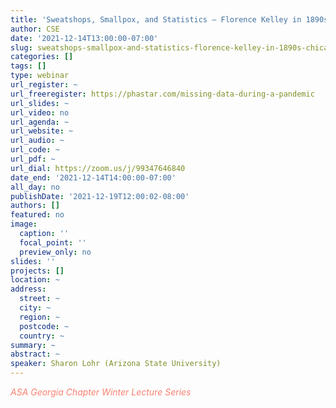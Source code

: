 ```yaml
---
title: 'Sweatshops, Smallpox, and Statistics – Florence Kelley in 1890s Chicago '
author: CSE
date: '2021-12-14T13:00:00-07:00'
slug: sweatshops-smallpox-and-statistics-florence-kelley-in-1890s-chicago
categories: []
tags: []
type: webinar
url_register: ~
url_freeregister: https://phastar.com/missing-data-during-a-pandemic
url_slides: ~
url_video: no
url_agenda: ~
url_website: ~
url_audio: ~
url_code: ~
url_pdf: ~
url_dial: https://zoom.us/j/99347646840
date_end: '2021-12-14T14:00:00-07:00'
all_day: no
publishDate: '2021-12-19T12:00:02-08:00'
authors: []
featured: no
image:
  caption: ''
  focal_point: ''
  preview_only: no
slides: ''
projects: []
location: ~
address:
  street: ~
  city: ~
  region: ~
  postcode: ~
  country: ~
summary: ~
abstract: ~
speaker: Sharon Lohr (Arizona State University)
---
```

<span style="color: salmon;">*ASA Georgia Chapter Winter Lecture Series*</span>
<!--more-->
